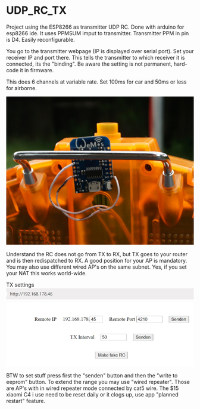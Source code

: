 # UDP_RC_TX

Project using the ESP8266 as transmitter UDP RC. Done with arduino for esp8266 ide. It uses PPMSUM imput to transmitter. Transmitter PPM in pin is D4. Easily reconfigurable. 

You go to the transmitter webpage (IP is displayed over serial port). Set your receiver IP and port there. This tells the transmitter to which receiver it is connected, its the "binding".
Be aware the setting is not permanent, hard-code it in firmware.

This does 6 channels at variable rate. Set 100ms for car and 50ms or less for airborne.

![DSC02359.jpg](DSC02359.jpg "Wiring")

Understand the RC does not go from TX to RX, but TX goes to your router and is then redispatched to RX. A good position for your AP is mandatory. You may also use different wired AP's on the same subnet.
Yes, if you set your NAT this works world-wide.

TX settings
![Clipboard01.jpg](Clipboard01.jpg "Settings")

BTW to set stuff press first the "senden" button and then the "write to eeprom" button.
To extend the range you may use "wired repeater". Those are AP's with in wired repeater mode connected by cat5 wire. The $15 xiaomi C4 i use need to be reset daily or it clogs up, use app "planned restart" feature.
